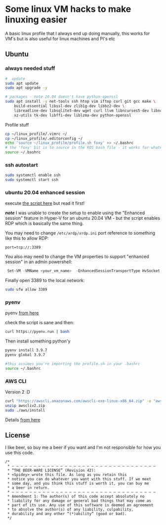 # Some linux VM hacks to make linuxing easier

A basic linux profile that I always end up doing manually, this works for VM's but is also useful for linux machines and PI's etc

## Ubuntu

### always needed stuff

```bash
#  update
sudo apt update
sudo apt upgrade -y

# packages - note 20.04 doesn't have python-openssl
sudo apt install -y net-tools ssh htop vim iftop curl git gcc make \
    build-essential libssl-dev zlib1g-dev libbz2-dev \
    libreadline-dev libsqlite3-dev wget curl llvm libncurses5-dev libncursesw5-dev \
    xz-utils tk-dev libffi-dev liblzma-dev python-openssl
```

Profile stuff
```bash
cp ~/linux_profile/.vimrc ~/
cp ~/linux_profile/.editorconfig ~/
echo 'source ~/linux_profile/profile.sh foxy' >> ~/.bashrc
# the 'foxy' bit is to source in the ROS bash file - it works for whatever the ROS folder is called :)
source ~/.bashrc
```

### ssh autostart

```bash
sudo systemctl enable ssh
sudo systemctl start ssh
```

### ubuntu 20.04 enhanced session

execute [the script here](https://raw.githubusercontent.com/microsoft/linux-vm-tools/cb07b3eaeb89822ebc6eaddb10f3932bb1879f47/ubuntu/20.04/install.sh) but read it first!

***note*** I was unable to create the setup to enable using the "Enhanced session" feature in Hyper-V for an ubuntu 20.04 VM - but the script enables RDP which is basically the same thing.

You may need to change `/etc/xrdp/xrdp.ini` port reference to something like this to allow RDP:
```text
port=tcp://:3389
```

You also may need to change the VM properties to support "enhanced session" in an admin powershell:

```powershell
 Set-VM -VMName <your_vm_name>  -EnhancedSessionTransportType HvSocket
```

Finally open 3389 to the local network:
```bash
sudo ufw allow 3389
```

### pyenv

pyenv [from here](https://github.com/pyenv/pyenv-installer)

check the script is sane and then:

```bash
curl https://pyenv.run | bash
```

Then install something python'y

```bash
pyenv install 3.9.7
pyenv global 3.9.7

#this assumes you're importing the profile.sh in your .bashrc
source ~/.bashrc
```

### AWS CLI

Version 2 :D

```bash
curl "https://awscli.amazonaws.com/awscli-exe-linux-x86_64.zip" -o "awscliv2.zip"
unzip awscliv2.zip
sudo ./aws/install

```

Details [from here](https://docs.aws.amazon.com/cli/latest/userguide/install-cliv2-linux.html)

## License

I like beer, so buy me a beer if you want and I'm not responsible for how you use this code.

```text
/* 
 * — — — — — — — — — — — — — — — — — — — — — — — — — — — — — — — — — 
 * “THE BEER-WARE LICENSE” (Revision 42):
 * <Spidey> wrote this file. As long as you retain this  
 * notice you can do whatever you want with this stuff. If we meet
 * some day, and you think this stuff is worth it, you can buy me
 * a beer in return.
 * — — — — — — — — — — — — — — — — — — — — — — — — — — — — — — — — — 
 * Amendment 1: The author(s) of this code accept absolutely no 
 * liability for any damage or general bad things that may come as 
 * part of its use. Any use of this software is deemed an agreement 
 * to absolve the author(s) of any liability, culpability, 
 * durability and any other “(*)ability” (good or bad).
 */
```
